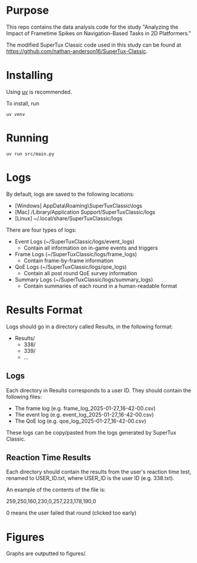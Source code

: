 # Purpose
This repo contains the data analysis code for the study "Analyzing the Impact of Frametime Spikes on Navigation-Based Tasks in 2D Platformers."

The modified SuperTux Classic code used in this study can be found at https://github.com/nathan-anderson16/SuperTux-Classic.

# Installing
Using [uv](https://docs.astral.sh/uv/getting-started/installation/) is recommended.

To install, run

`uv venv`

# Running
`uv run src/main.py`

# Logs
By default, logs are saved to the following locations:
- [Windows] AppData\Roaming\SuperTuxClassic\logs
- [Mac] /Library/Application Support/SuperTuxClassic/logs
- [Linux] ~/.local/share/SuperTuxClassic/logs

There are four types of logs:
- Event Logs (~/SuperTuxClassic/logs/event_logs)
    - Contain all information on in-game events and triggers
- Frame Logs (~/SuperTuxClassic/logs/frame_logs)
    - Contain frame-by-frame information 
- QoE Logs (~/SuperTuxClassic/logs/qoe_logs)
    - Contain all post round QoE survey information
- Summary Logs (~/SuperTuxClassic/logs/summary_logs)
    - Contain summaries of each round in a human-readable format

# Results Format
Logs should go in a directory called Results, in the following format:
- Results/
  - 338/
  - 339/
  - ...

## Logs
Each directory in Results corresponds to a user ID. They should contain the following files:
- The frame log (e.g. frame_log_2025-01-27_16-42-00.csv)
- The event log (e.g. event_log_2025-01-27_16-42-00.csv)
- The QoE log (e.g. qoe_log_2025-01-27_16-42-00.csv)

These logs can be copy/pasted from the logs generated by SuperTux Classic.

## Reaction Time Results
Each directory should contain the results from the user's reaction time test, renamed to USER_ID.txt, where USER_ID is the user ID (e.g. 338.txt).

An example of the contents of the file is:

259,250,160,230,0,257,223,178,190,0

0 means the user failed that round (clicked too early)

# Figures
Graphs are outputted to figures/.
